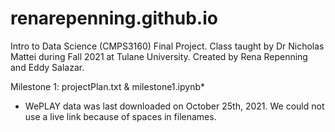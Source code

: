 # renarepenning.github.io

Intro to Data Science (CMPS3160) Final Project. Class taught by Dr Nicholas Mattei during Fall 2021 at Tulane University.
Created by Rena Repenning and Eddy Salazar.

Milestone 1: projectPlan.txt & milestone1.ipynb*


* WePLAY data was last downloaded on October 25th, 2021. We could not use a live link because of spaces in filenames.
